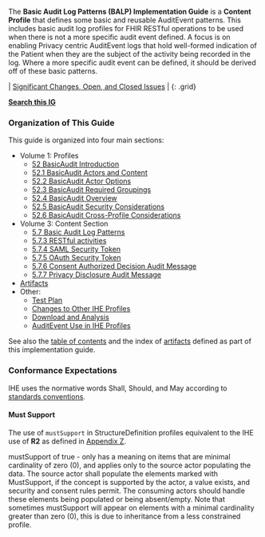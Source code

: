 The **Basic Audit Log Patterns (BALP) Implementation Guide** is a **Content Profile** that defines some basic and reusable AuditEvent patterns. This includes basic audit log profiles for FHIR RESTful operations to be used when there is not a more specific audit event defined. A focus is on enabling Privacy centric AuditEvent logs that hold well-formed indication of the Patient when they are the subject of the activity being recorded in the log. Where a more specific audit event can be defined, it should be derived off of these basic patterns.

<div markdown="1" class="stu-note">

| [Significant Changes, Open, and Closed Issues](issues.html) |
{: .grid}

**[Search this IG](https://www.google.com/search?q=site%3Ahttps%3A%2F%2Fprofiles.ihe.net%2FITI%2FBasicAudit)**

</div>

### Organization of This Guide

This guide is organized into four main sections:

- Volume 1: Profiles
  - [52 BasicAudit Introduction](volume-1.html)
  - [52.1 BasicAudit Actors and Content](volume-1.html#1521-basicaudit-actors-and-content)
  - [52.2 BasicAudit Actor Options](volume-1.html#1522-basicaudit-actor-options)
  - [52.3 BasicAudit Required Groupings](volume-1.html#1523-basicaudit-required-actor-grouping)
  - [52.4 BasicAudit Overview](volume-1.html#1524-basicaudit-overview)
  - [52.5 BasicAudit Security Considerations](volume-1.html#1525-basicaudit-security-considerations)
  - [52.6 BasicAudit Cross-Profile Considerations](volume-1.html#1526-basicaudit-cross-profile-considerations)
- Volume 3: Content Section
  - [5.7 Basic Audit Log Patterns](content.html)
  - [5.7.3 RESTful activities](content.html#3573-restful-activities)
  - [5.7.4 SAML Security Token](content.html#3574-saml-security-token)
  - [5.7.5 OAuth Security Token](content.html#3575-oauth-security-token)
  - [5.7.6 Consent Authorized Decision Audit Message](content.html#3576-consent-authorized-decision-audit-message)
  - [5.7.7 Privacy Disclosure Audit Message](content.html#3577-privacy-disclosure-audit-message)
- [Artifacts](artifacts.html)
- Other:
  - [Test Plan](testplan.html)
  - [Changes to Other IHE Profiles](other.html)
  - [Download and Analysis](download.html)
  - [AuditEvent Use in IHE Profiles](appendix.html)

See also the [table of contents](toc.html) and the index of [artifacts](artifacts.html) defined as part of this implementation guide.

### Conformance Expectations

IHE uses the normative words Shall, Should, and May according to [standards conventions](https://profiles.ihe.net/GeneralIntro/ch-E.html).

#### Must Support

The use of ```mustSupport``` in StructureDefinition profiles equivalent to the IHE use of **R2** as defined in [Appendix Z](https://profiles.ihe.net/ITI/TF/Volume2/ch-Z.html#z.10-profiling-conventions-for-constraints-on-fhir).

mustSupport of true - only has a meaning on items that are minimal cardinality of zero (0), and applies only to the source actor populating the data. The source actor shall populate the elements marked with MustSupport, if the concept is supported by the actor, a value exists, and security and consent rules permit. 
The consuming actors should handle these elements being populated or being absent/empty. 
Note that sometimes mustSupport will appear on elements with a minimal cardinality greater than zero (0), this is due to inheritance from a less constrained profile.
